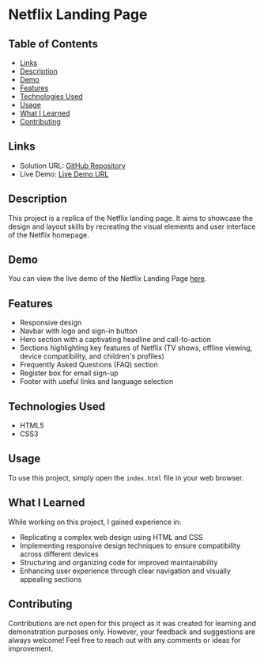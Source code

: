 # Netflix Landing Page

## Table of Contents

- [Links](#links)
- [Description](#description)
- [Demo](#demo)
- [Features](#features)
- [Technologies Used](#technologies-used)
- [Usage](#usage)
- [What I Learned](#what-i-learned)
- [Contributing](#contributing)

## Links

- Solution URL: [GitHub Repository](https://github.com/aruntutter/netflix_landing-page-clone)
- Live Demo: [Live Demo URL](https://aruntutter.github.io/netflix_landing-page-clone/)

## Description

This project is a replica of the Netflix landing page. It aims to showcase the design and layout skills by recreating the visual elements and user interface of the Netflix homepage.

## Demo

You can view the live demo of the Netflix Landing Page [here](https://inspiring-marigold-8845c5.netlify.app).

## Features

- Responsive design
- Navbar with logo and sign-in button
- Hero section with a captivating headline and call-to-action
- Sections highlighting key features of Netflix (TV shows, offline viewing, device compatibility, and children's profiles)
- Frequently Asked Questions (FAQ) section
- Register box for email sign-up
- Footer with useful links and language selection

## Technologies Used

- HTML5
- CSS3

## Usage

To use this project, simply open the `index.html` file in your web browser.

## What I Learned

While working on this project, I gained experience in:

- Replicating a complex web design using HTML and CSS
- Implementing responsive design techniques to ensure compatibility across different devices
- Structuring and organizing code for improved maintainability
- Enhancing user experience through clear navigation and visually appealing sections

## Contributing

Contributions are not open for this project as it was created for learning and demonstration purposes only. However, your feedback and suggestions are always welcome! Feel free to reach out with any comments or ideas for improvement.
